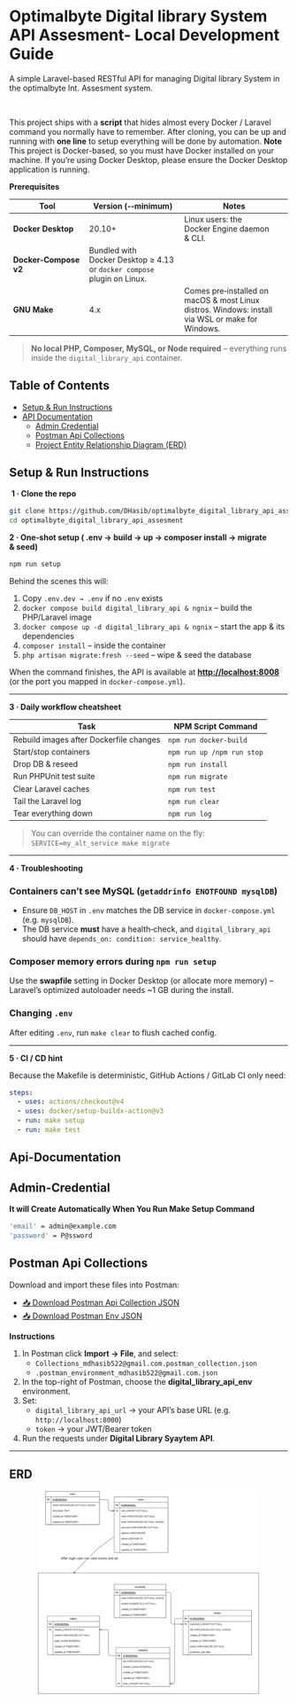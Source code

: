 # Optimalbyte Digital library System API Assesment- Local Development Guide

A simple Laravel-based RESTful API for managing Digital library System in the optimalbyte Int. Assesment system.

 

This project ships with a **script** that hides almost every Docker / Laravel command you normally have to remember. After cloning, you can be up and running with **one line** to setup everything will be done by automation.
**Note**  This project is Docker-based, so you must have Docker installed on your machine. If you’re using Docker Desktop, please ensure the Docker Desktop application is running.



**Prerequisites**

| Tool                  | Version (‑‑minimum)                                                         | Notes                                                                                            |
| --------------------- | --------------------------------------------------------------------------- | ------------------------------------------------------------------------------------------------ |
| **Docker Desktop**    | 20.10+                                                                      | Linux users: the Docker Engine daemon & CLI.                                                     |
| **Docker‑Compose v2** | Bundled with Docker Desktop ≥ 4.13 <br>or `docker compose` plugin on Linux. |                                                                                                  |
| **GNU Make**          | 4.x                                                                         | Comes pre‑installed on macOS & most Linux distros. Windows: install via WSL or make for Windows. |

> **No local PHP, Composer, MySQL, or Node required** – everything runs inside the `digital_library_api` container.



## Table of Contents

- [Setup & Run Instructions](#setup--run-instructions)  
- [API Documentation](#api-documentation)
  - [Admin Credential](#admin-credential) 
  - [Postman Api Collections](#postman-api-collections)
  - [Project Entity Relationship Diagram (ERD)](#erd)  


## Setup & Run Instructions

 **1 · Clone the repo**

```bash
git clone https://github.com/DHasib/optimalbyte_digital_library_api_assesment.git
cd optimalbyte_digital_library_api_assesment
```



**2 · One‑shot setup ( .env → build → up → composer install → migrate & seed)**

```bash
npm run setup
```

Behind the scenes this will:

1.  Copy `.env.dev → .env` if no `.env` exists
2. `docker compose build digital_library_api & ngnix` – build the PHP/Laravel image
3. `docker compose up -d digital_library_api & ngnix` – start the app & its dependencies
4. `composer install` – inside the container
5. `php artisan migrate:fresh --seed` – wipe & seed the database

When the command finishes, the API is available at **[http://localhost:8008](http://localhost:8008)** (or the port you mapped in `docker‑compose.yml`).

---

**3 · Daily workflow cheatsheet**

| Task                                    | NPM Script Command          |  
| --------------------------------------- | --------------------------- |
| Rebuild images after Dockerfile changes |  `npm run docker-build`     |
| Start/stop containers                   |  `npm run up /npm run stop` |
| Drop DB & reseed                        |  `npm run install`          |
| Run PHPUnit test suite                  |  `npm run migrate`          |
| Clear Laravel caches                    |  `npm run test`             |
| Tail the Laravel log                    |  `npm run clear`            |
| Tear everything down                    |  `npm run log`              |

> You can override the container name on the fly:<br>`SERVICE=my_alt_service make migrate`

---

**4 · Troubleshooting**

### Containers can’t see MySQL (`getaddrinfo ENOTFOUND mysqlDB`)

* Ensure `DB_HOST` in `.env` matches the DB service in `docker‑compose.yml` (e.g. `mysqlDB`).
* The DB service **must** have a health‑check, and `digital_library_api` should have `depends_on: condition: service_healthy`.

### Composer memory errors during `npm run setup`

Use the **swapfile** setting in Docker Desktop (or allocate more memory) – Laravel’s optimized autoloader needs \~1 GB during the install.

### Changing `.env`

After editing `.env`, run `make clear` to flush cached config.

---

**5 · CI / CD hint**

Because the Makefile is deterministic, GitHub Actions / GitLab CI only need:

```yaml
steps:
  - uses: actions/checkout@v4
  - uses: docker/setup-buildx-action@v3
  - run: make setup
  - run: make test
```


## Api-Documentation

## Admin-Credential

**It will Create Automatically When You Run Make Setup Command**

```bash
'email' = admin@example.com
'password' = P@ssword
```


## Postman Api Collections

Download and import these files into Postman:

- [📥 Download Postman Api Collection JSON](https://github.com/DHasib/optimalbyte_digital_library_api_assesment/releases/download/postman_api_collection/Optimalbyte_Digital_library_System_API_Collections.postman_collection_mdHasib522@gmail.com.json)
- [📥 Download Postman Env JSON](https://github.com/DHasib/optimalbyte_digital_library_api_assesment/releases/download/postman_api_collection/library_api_env.postman_environment_mdHasib522@gmail.com.json)

**Instructions**

1. In Postman click **Import → File**, and select:
   - `Collections_mdhasib522@gmail.com.postman_collection.json`  
   - `.postman_environment_mdhasib522@gmail.com.json`
2. In the top-right of Postman, choose the **digital_library_api_env** environment.
3. Set:
   - `digital_library_api_url` → your API’s base URL (e.g. `http://localhost:8000`)
   - `token` → your JWT/Bearer token  
4. Run the requests under **Digital Library Syaytem API**.

---


## ERD
<p align="center">
  <img
    src="https://raw.githubusercontent.com/DHasib/optimalbyte_digital_library_api_assesment/main/Digital_Library_ERD.png"
    width="400"
    alt="Project ERD"
  />
</p>
